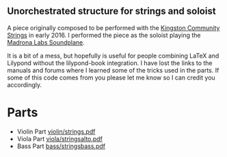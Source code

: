Unorchestrated structure for strings and soloist
------------------------------------------------

A piece originally composed to be performed with the [Kingston Community Strings](http://kingstoncommunitystrings.org/) in early 2016. I performed the piece as the soloist playing the [Madrona Labs Soundplane](http://madronalabs.com/soundplane). 

It is a bit of a mess, but hopefully is useful for people combining LaTeX and Lilypond without the lilypond-book integration. I have lost the links to the manuals and forums where I learned some of the tricks used in the parts. If some of this code comes from you please let me know so I can credit you accordingly.

Parts
=====

- Violin Part [violin/strings.pdf](violin/strings.pdf)
- Viola Part [viola/stringsalto.pdf](viola/stringsalto.pdf)
- Bass Part [bass/stringsbass.pdf](bass/stringsbass.pdf)

